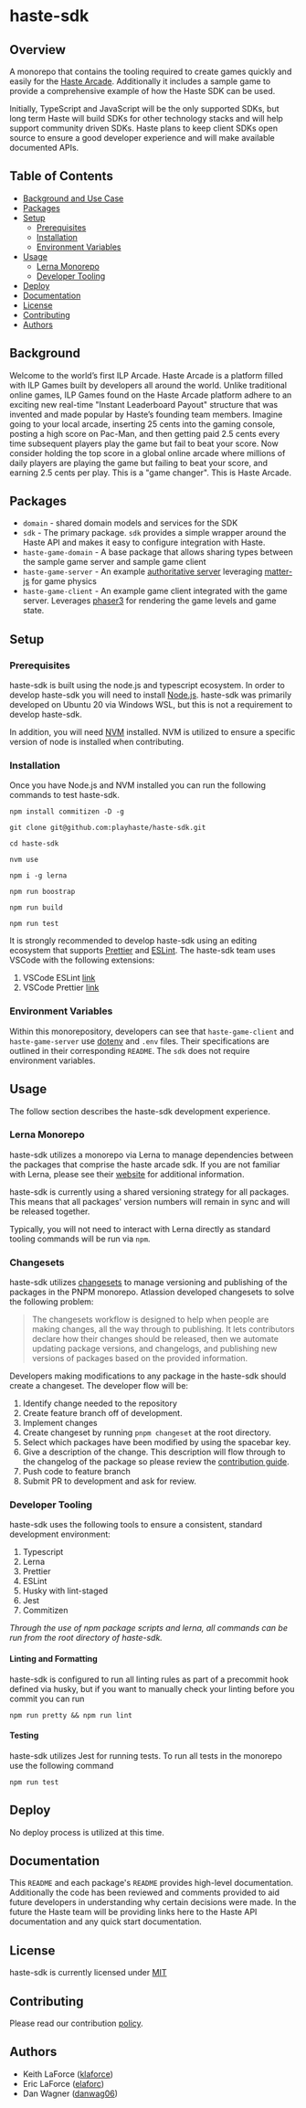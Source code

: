 # haste-sdk

## Overview

A monorepo that contains the tooling required to create games quickly and easily for the [Haste Arcade](https://playhaste.com/). Additionally it includes a sample game to provide a comprehensive example of how the Haste SDK can be used.

Initially, TypeScript and JavaScript will be the only supported SDKs, but long term Haste will build SDKs for other technology stacks and will help support community driven SDKs. Haste plans to keep client SDKs open source to ensure a good developer experience and will make available documented APIs.

<Add deploy badge here>

## Table of Contents

- [Background and Use Case](#background)
- [Packages](#packages)
- [Setup](#setup)
  - [Prerequisites](#prerequisites)
  - [Installation](#installation)
  - [Environment Variables](#environment-variables)
- [Usage](#usage)
  - [Lerna Monorepo](#lerna-monorepo)
  - [Developer Tooling](#developer-tooling)
- [Deploy](#deploy)
- [Documentation](#documentation)
- [License](#license)
- [Contributing](#contributing)
- [Authors](#authors)

## Background

Welcome to the world’s first ILP Arcade. Haste Arcade is a platform filled with ILP Games
built by developers all around the world. Unlike traditional online games, ILP Games found on the Haste Arcade platform adhere to an exciting new real-time "Instant Leaderboard Payout" structure that was invented and made popular by Haste’s founding team members. Imagine going to your local arcade, inserting 25 cents into the gaming console, posting a high score on Pac-Man, and then getting paid 2.5 cents every time subsequent players play the game but fail to beat your score. Now consider holding the top score in a global online arcade where millions of daily players are playing the game but failing to beat your score, and earning 2.5 cents per play. This is a "game changer". This is Haste Arcade.

## Packages

- `domain` - shared domain models and services for the SDK
- `sdk` - The primary package. `sdk` provides a simple wrapper around the Haste API and makes it easy to configure integration with Haste.
- `haste-game-domain` - A base package that allows sharing types between the sample game server and sample game client
- `haste-game-server` - An example [authoritative server](https://www.gabrielgambetta.com/client-server-game-architecture.html) leveraging [matter-js](https://brm.io/matter-js/) for game physics
- `haste-game-client` - An example game client integrated with the game server. Leverages [phaser3](https://phaser.io/phaser3) for rendering the game levels and game state.

## Setup

### Prerequisites

haste-sdk is built using the node.js and typescript ecosystem. In order to develop haste-sdk you will need to install [Node.js](https://nodejs.org/en/). haste-sdk was primarily developed on Ubuntu 20 via Windows WSL, but this is not a requirement to develop haste-sdk.

In addition, you will need [NVM](https://github.com/nvm-sh/nvm) installed. NVM is utilized to ensure a specific version of node is installed when contributing.

### Installation

Once you have Node.js and NVM installed you can run the following commands to test haste-sdk.

`npm install commitizen -D -g`

`git clone git@github.com:playhaste/haste-sdk.git`

`cd haste-sdk`

`nvm use`

`npm i -g lerna`

`npm run boostrap`

`npm run build`

`npm run test`

It is strongly recommended to develop haste-sdk using an editing ecosystem that supports [Prettier](https://prettier.io/) and [ESLint](https://eslint.org/). The haste-sdk team uses VSCode with the following extensions:

1. VSCode ESLint [link](https://marketplace.visualstudio.com/items?itemName=dbaeumer.vscode-eslint)
2. VSCode Prettier [link](https://marketplace.visualstudio.com/items?itemName=SimonSiefke.prettier-vscode)

### Environment Variables

Within this monorepository, developers can see that `haste-game-client` and `haste-game-server` use [dotenv](https://github.com/motdotla/dotenv) and `.env` files. Their specifications are outlined in their corresponding `README`. The `sdk` does not require environment variables.

## Usage

The follow section describes the haste-sdk development experience.

### Lerna Monorepo

haste-sdk utilizes a monorepo via Lerna to manage dependencies between the packages that comprise the haste arcade sdk. If you are not familiar with Lerna, please see their [website](https://lerna.js.org/) for additional information.

haste-sdk is currently using a shared versioning strategy for all packages. This means that all packages' version numbers will remain in sync and will be released together.

Typically, you will not need to interact with Lerna directly as standard tooling commands will be run via `npm`.

### Changesets

haste-sdk utilizes [changesets](https://github.com/atlassian/changesets) to manage versioning and publishing of the packages in the PNPM monorepo. Atlassion developed changesets to solve the following problem:

> The changesets workflow is designed to help when people are making changes, all the way through to publishing. It lets contributors declare how their changes should be released, then we automate updating package versions, and changelogs, and publishing new versions of packages based on the provided information.

Developers making modifications to any package in the haste-sdk should create a changeset. The developer flow will be:

1. Identify change needed to the repository
2. Create feature branch off of development.
3. Implement changes
4. Create changeset by running `pnpm changeset` at the root directory.
5. Select which packages have been modified by using the spacebar key.
6. Give a description of the change. This description will flow through to the changelog of the package so please review the [contribution guide](./CONTRIBUTING.md).
7. Push code to feature branch
8. Submit PR to development and ask for review.

### Developer Tooling

haste-sdk uses the following tools to ensure a consistent, standard development environment:

1. Typescript
2. Lerna
3. Prettier
4. ESLint
5. Husky with lint-staged
6. Jest
7. Commitizen

_Through the use of npm package scripts and lerna, all commands can be run from the root directory of haste-sdk._

#### Linting and Formatting

haste-sdk is configured to run all linting rules as part of a precommit hook defined via husky, but if you want to manually check your linting before you commit you can run

`npm run pretty && npm run lint`

#### Testing

haste-sdk utilizes Jest for running tests. To run all tests in the monorepo use the following command

`npm run test`

## Deploy

No deploy process is utilized at this time.

## Documentation

This `README` and each package's `README` provides high-level documentation. Additionally the code has been reviewed and comments provided to aid future developers in understanding why certain decisions were made. In the future the Haste team will be providing links here to the Haste API documentation and any quick start documentation.

## License

haste-sdk is currently licensed under [MIT](https://github.com/playhaste/haste-sdk/blob/main/LICENSE)

## Contributing

Please read our contribution [policy](https://github.com/playhaste/haste-sdk/blob/main/CONTRIBUTING.md).

## Authors

- Keith LaForce ([klaforce](https://github.com/rallieon/))
- Eric LaForce ([elaforc](https://github.com/foundrium/))
- Dan Wagner ([danwag06](https://github.com/danwag06))

```

```
